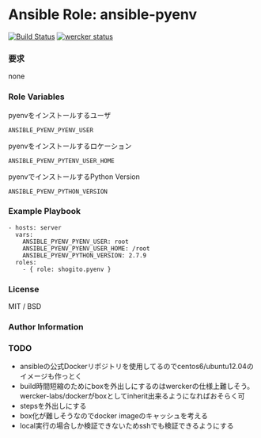 # Ansible Role: ansible-pyenv

[![Build Status](https://travis-ci.org/shogito/ansible-pyenv.svg?branch=master)](https://travis-ci.org/shogito/ansible-pyenv)
[![wercker status](https://app.wercker.com/status/4e08a3a5894734f295ad5a1c242951dc/m "wercker status")](https://app.wercker.com/project/bykey/4e08a3a5894734f295ad5a1c242951dc)
### 要求
none

### Role Variables
pyenvをインストールするユーザ
```
ANSIBLE_PYENV_PYENV_USER
```
pyenvをインストールするロケーション
```
ANSIBLE_PYENV_PYTENV_USER_HOME
```
pyenvでインストールするPython Version
```
ANSIBLE_PYENV_PYTHON_VERSION
```

### Example Playbook
```
- hosts: server
  vars:
    ANSIBLE_PYENV_PYENV_USER: root
    ANSIBLE_PYENV_PYENV_USER_HOME: /root 
    ANSIBLE_PYENV_PYTHON_VERSION: 2.7.9
  roles:
    - { role: shogito.pyenv }
```

### License
MIT / BSD

### Author Information


### TODO
* ansibleの公式Dockerリポジトリを使用してるのでcentos6/ubuntu12.04のイメージも作っとく
* build時間短縮のためにboxを外出しにするのはwerckerの仕様上難しそう。wercker-labs/dockerがboxとしてinherit出来るようになればおそらく可
* stepsを外出しにする
* box化が難しそうなのでdocker imageのキャッシュを考える
* local実行の場合しか検証できないためsshでも検証できるようにする

